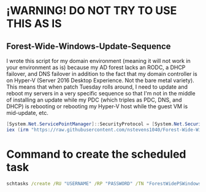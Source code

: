# ¡WARNING! DO NOT TRY TO USE THIS AS IS  

## Forest-Wide-Windows-Update-Sequence
I wrote this script for my domain environment (meaning it will not work in your environment as is) because my AD forest lacks an RODC,  a DHCP failover, and DNS failover in addition to the fact that my domain controller is on Hyper-V (Server 2016 Desktop Experience. Not the bare metal variety). This means that when patch Tuesday rolls around, I need to update and reboot my servers in a very specific sequence so that I'm not in the middle of installing an update while my PDC (which triples as PDC, DNS, and DHCP) is rebooting or rebooting my Hyper-V host while the guest VM is mid-update, etc.  
```ps1
[System.Net.ServicePointManager]::SecurityProtocol = [System.Net.SecurityProtocolType]::Tls12
iex (irm "https://raw.githubusercontent.com/nstevens1040/Forest-Wide-Windows-Update-Sequence/main/DomainWide-CheckForUpdates.ps1")
```
# Command to create the scheduled task  
```bat
schtasks /create /RU "USERNAME" /RP "PASSWORD" /TN "ForestWidePSWindowsUpdate" /tr "%WINDIR%\System32\WindowsPowerShell\v1.0\PowerShell.exe  -noprofile -ep remotesigned -c \"[System.Net.ServicePointManager]::SecurityProtocol = [System.Net.SecurityProtocolType]::Tls12; iex (irm 'https://bit.ly/3CvKBPL')\"" /SC ONCE /ST 01:00 /SD 04/13/2022 /IT /RL HIGHEST /HRESULT
```

